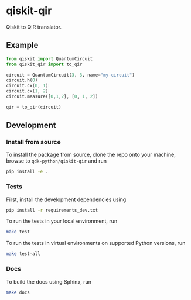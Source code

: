 # qiskit-qir

Qiskit to QIR translator.

## Example

```python
from qiskit import QuantumCircuit
from qiskit_qir import to_qir

circuit = QuantumCircuit(3, 3, name="my-circuit")
circuit.h(0)
circuit.cx(0, 1)
circuit.cx(1, 2)
circuit.measure([0,1,2], [0, 1, 2])

qir = to_qir(circuit)
```

## Development

### Install from source

To install the package from source, clone the repo onto your machine, browse to `qdk-python/qiskit-qir` and run

```bash
pip install -e .
```

### Tests

First, install the development dependencies using

```bash
pip install -r requirements_dev.txt
```

To run the tests in your local environment, run

```bash
make test
```

To run the tests in virtual environments on supported Python versions, run

```bash
make test-all
```

### Docs

To build the docs using Sphinx, run

```bash
make docs
```

